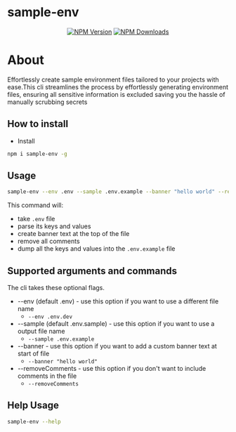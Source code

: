 # sample-env

<p align="center">
<a href="https://www.npmjs.com/package/sample-env"><img src="https://img.shields.io/npm/v/sample-env" alt="NPM Version" /></a>
<a href="https://www.npmjs.com/package/sample-env"><img src="https://img.shields.io/npm/dm/sample-env" alt="NPM Downloads" /></a>

# About
Effortlessly create sample environment files tailored to your projects with ease.This cli streamlines the process by effortlessly generating environment files, ensuring all sensitive information is excluded saving you the hassle of manually scrubbing secrets

## How to install

- Install

```sh
npm i sample-env -g
```

## Usage

```sh
sample-env --env .env --sample .env.example --banner "hello world" --removeComments
```

This command will:

- take `.env` file
- parse its keys and values
- create banner text at the top of the file
- remove all comments
- dump all the keys and values into the `.env.example` file


## Supported arguments and commands
The cli takes these optional flags.
* --env (default .env) - use this option if you want to use a different file name
  * `--env .env.dev`
* --sample (default .env.sample) - use this option if you want to use a output file name
  * `--sample .env.example`
* --banner - use this option if you want to add a custom banner text at start of file
  * `--banner "hello world"`
* --removeComments - use this option if you don't want to include comments in the file
  * `--removeComments`

## Help Usage

```sh
sample-env --help
  ```
